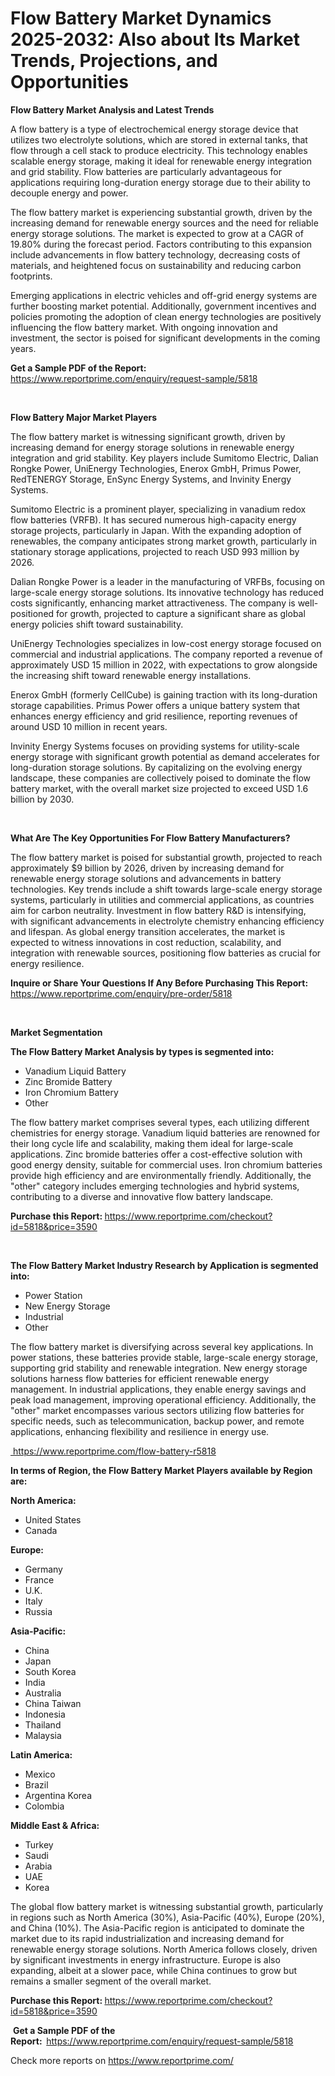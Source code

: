 <p><h1>Flow Battery Market Dynamics 2025-2032: Also about Its Market Trends, Projections, and Opportunities</h1></p><p><strong>Flow Battery Market Analysis and Latest Trends</strong></p>
<p><p>A flow battery is a type of electrochemical energy storage device that utilizes two electrolyte solutions, which are stored in external tanks, that flow through a cell stack to produce electricity. This technology enables scalable energy storage, making it ideal for renewable energy integration and grid stability. Flow batteries are particularly advantageous for applications requiring long-duration energy storage due to their ability to decouple energy and power.</p><p>The flow battery market is experiencing substantial growth, driven by the increasing demand for renewable energy sources and the need for reliable energy storage solutions. The market is expected to grow at a CAGR of 19.80% during the forecast period. Factors contributing to this expansion include advancements in flow battery technology, decreasing costs of materials, and heightened focus on sustainability and reducing carbon footprints. </p><p>Emerging applications in electric vehicles and off-grid energy systems are further boosting market potential. Additionally, government incentives and policies promoting the adoption of clean energy technologies are positively influencing the flow battery market. With ongoing innovation and investment, the sector is poised for significant developments in the coming years.</p></p>
<p><strong>Get a Sample PDF of the Report:&nbsp;</strong> <a href="https://www.reportprime.com/enquiry/request-sample/5818?utm_campaign=2789&utm_medium=2&utm_source=Github&utm_content=ia&utm_term=19032025&utm_id=flow-battery">https://www.reportprime.com/enquiry/request-sample/5818</a></p>
<p>&nbsp;</p>
<p><strong>Flow Battery Major Market Players</strong></p>
<p><p>The flow battery market is witnessing significant growth, driven by increasing demand for energy storage solutions in renewable energy integration and grid stability. Key players include Sumitomo Electric, Dalian Rongke Power, UniEnergy Technologies, Enerox GmbH, Primus Power, RedTENERGY Storage, EnSync Energy Systems, and Invinity Energy Systems.</p><p>Sumitomo Electric is a prominent player, specializing in vanadium redox flow batteries (VRFB). It has secured numerous high-capacity energy storage projects, particularly in Japan. With the expanding adoption of renewables, the company anticipates strong market growth, particularly in stationary storage applications, projected to reach USD 993 million by 2026.</p><p>Dalian Rongke Power is a leader in the manufacturing of VRFBs, focusing on large-scale energy storage solutions. Its innovative technology has reduced costs significantly, enhancing market attractiveness. The company is well-positioned for growth, projected to capture a significant share as global energy policies shift toward sustainability.</p><p>UniEnergy Technologies specializes in low-cost energy storage focused on commercial and industrial applications. The company reported a revenue of approximately USD 15 million in 2022, with expectations to grow alongside the increasing shift toward renewable energy installations.</p><p>Enerox GmbH (formerly CellCube) is gaining traction with its long-duration storage capabilities. Primus Power offers a unique battery system that enhances energy efficiency and grid resilience, reporting revenues of around USD 10 million in recent years.</p><p>Invinity Energy Systems focuses on providing systems for utility-scale energy storage with significant growth potential as demand accelerates for long-duration storage solutions. By capitalizing on the evolving energy landscape, these companies are collectively poised to dominate the flow battery market, with the overall market size projected to exceed USD 1.6 billion by 2030.</p></p>
<p>&nbsp;</p>
<p><strong>What Are The Key Opportunities For Flow Battery Manufacturers?</strong></p>
<p><p>The flow battery market is poised for substantial growth, projected to reach approximately $9 billion by 2026, driven by increasing demand for renewable energy storage solutions and advancements in battery technologies. Key trends include a shift towards large-scale energy storage systems, particularly in utilities and commercial applications, as countries aim for carbon neutrality. Investment in flow battery R&D is intensifying, with significant advancements in electrolyte chemistry enhancing efficiency and lifespan. As global energy transition accelerates, the market is expected to witness innovations in cost reduction, scalability, and integration with renewable sources, positioning flow batteries as crucial for energy resilience.</p></p>
<p><strong>Inquire or Share Your Questions If Any Before Purchasing This Report:</strong> <a href="https://www.reportprime.com/enquiry/pre-order/5818?utm_campaign=2789&utm_medium=2&utm_source=Github&utm_content=ia&utm_term=19032025&utm_id=flow-battery">https://www.reportprime.com/enquiry/pre-order/5818</a></p>
<p>&nbsp;</p>
<p><strong>Market Segmentation</strong></p>
<p><strong>The Flow Battery Market Analysis by types is segmented into:</strong></p>
<p><ul><li>Vanadium Liquid Battery</li><li>Zinc Bromide Battery</li><li>Iron Chromium Battery</li><li>Other</li></ul></p>
<p><p>The flow battery market comprises several types, each utilizing different chemistries for energy storage. Vanadium liquid batteries are renowned for their long cycle life and scalability, making them ideal for large-scale applications. Zinc bromide batteries offer a cost-effective solution with good energy density, suitable for commercial uses. Iron chromium batteries provide high efficiency and are environmentally friendly. Additionally, the "other" category includes emerging technologies and hybrid systems, contributing to a diverse and innovative flow battery landscape.</p></p>
<p><strong>Purchase this Report:&nbsp;</strong><a href="https://www.reportprime.com/checkout?id=5818&price=3590&utm_campaign=2789&utm_medium=2&utm_source=Github&utm_content=ia&utm_term=19032025&utm_id=flow-battery">https://www.reportprime.com/checkout?id=5818&price=3590</a></p>
<p>&nbsp;</p>
<p><strong>The Flow Battery Market Industry Research by Application is segmented into:</strong></p>
<p><ul><li>Power Station</li><li>New Energy Storage</li><li>Industrial</li><li>Other</li></ul></p>
<p><p>The flow battery market is diversifying across several key applications. In power stations, these batteries provide stable, large-scale energy storage, supporting grid stability and renewable integration. New energy storage solutions harness flow batteries for efficient renewable energy management. In industrial applications, they enable energy savings and peak load management, improving operational efficiency. Additionally, the "other" market encompasses various sectors utilizing flow batteries for specific needs, such as telecommunication, backup power, and remote applications, enhancing flexibility and resilience in energy use.</p></p>
<p><a href="https://www.reportprime.com/flow-battery-r5818?utm_campaign=2789&utm_medium=2&utm_source=Github&utm_content=ia&utm_term=19032025&utm_id=flow-battery">&nbsp;https://www.reportprime.com/flow-battery-r5818</a></p>
<p><strong>In terms of Region, the Flow Battery Market Players available by Region are:</strong></p>
<p>
    <p> <strong> North America: </strong>
        <ul>
            <li>United States</li>
            <li>Canada</li>
        </ul>
        </p> 
    <p> <strong> Europe: </strong>
        <ul>
            <li>Germany</li>
            <li>France</li>
            <li>U.K.</li>
            <li>Italy</li>
            <li>Russia</li>
        </ul>
        </p> 
    <p> <strong> Asia-Pacific: </strong>
        <ul>
            <li>China</li>
            <li>Japan</li>
            <li>South Korea</li>
            <li>India</li>
            <li>Australia</li>
            <li>China Taiwan</li>
            <li>Indonesia</li>
            <li>Thailand</li>
            <li>Malaysia</li>
        </ul>
        </p> 
    <p> <strong> Latin America: </strong>
        <ul>
            <li>Mexico</li>
            <li>Brazil</li>
            <li>Argentina Korea</li>
            <li>Colombia</li>
        </ul>
        </p> 
    <p> <strong> Middle East & Africa: </strong>
        <ul>
            <li>Turkey</li>
            <li>Saudi</li>
            <li>Arabia</li>
            <li>UAE</li>
            <li>Korea</li>
        </ul>
    </p>
    </p>
<p><p>The global flow battery market is witnessing substantial growth, particularly in regions such as North America (30%), Asia-Pacific (40%), Europe (20%), and China (10%). The Asia-Pacific region is anticipated to dominate the market due to its rapid industrialization and increasing demand for renewable energy storage solutions. North America follows closely, driven by significant investments in energy infrastructure. Europe is also expanding, albeit at a slower pace, while China continues to grow but remains a smaller segment of the overall market.</p></p>
<p><strong>Purchase this Report: </strong><a href="https://www.reportprime.com/checkout?id=5818&price=3590&utm_campaign=2789&utm_medium=2&utm_source=Github&utm_content=ia&utm_term=19032025&utm_id=flow-battery">https://www.reportprime.com/checkout?id=5818&price=3590</a></p>
<p>&nbsp;<strong>Get a Sample PDF of the Report:&nbsp;&nbsp;</strong><a href="https://www.reportprime.com/enquiry/request-sample/5818?utm_campaign=2789&utm_medium=2&utm_source=Github&utm_content=ia&utm_term=19032025&utm_id=flow-battery">https://www.reportprime.com/enquiry/request-sample/5818</a></p>
<p><strong></strong></p>
<p>Check more reports on <a href="https://www.reportprime.com/?utm_campaign=2789&utm_medium=2&utm_source=Github&utm_content=ia&utm_term=19032025&utm_id=flow-battery">https://www.reportprime.com/</a></p>